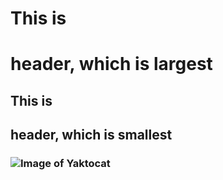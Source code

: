 # This is <h1> header, which is largest
## This is <h2> header, which is smallest 
### ![Image of Yaktocat](https://octodex.github.com/images/yaktocat.png)
